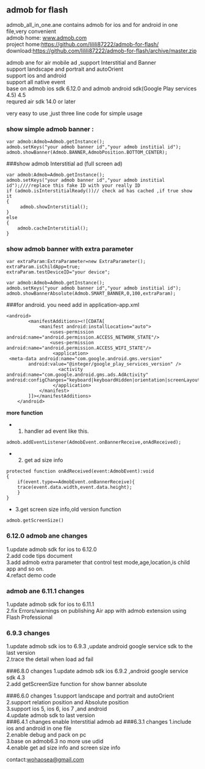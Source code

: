 admob for flash 
------

admob_all_in_one.ane      contains admob for ios and for android in one file,very convenient <br/>
admob home: www.admob.com<br/>
project home:https://github.com/lilili87222/admob-for-flash/ <br />
download:https://github.com/lilili87222/admob-for-flash/archive/master.zip

admob ane for air mobile ad ,support Interstitial and Banner<br/>
support  landscape and portrait  and autoOrient<br/>
support ios and android<br/>
support all native event<br/>
base on admob ios sdk 6.12.0 and admob android sdk(Google Play services 4.5) 4.5<br/>
requred  air sdk 14.0 or later <br/>

very easy to use ,just three line code for simple usage<br/>
### show simple admob banner :
```
var admob:Admob=Admob.getInstance();
admob.setKeys("your admob banner id","your admob institial id");
admob.showBanner(Admob.BANNER,AdmobPosition.BOTTOM_CENTER);
```

###show admob  Interstitial ad (full screen ad)
```
var admob:Admob=Admob.getInstance();
admob.setKeys("your admob banner id","your admob institial id");////replace this fake ID with your really ID
if (admob.isInterstitialReady())// check ad has cached ,if true show it
{
     admob.showInterstitial();
}
else
{
    admob.cacheInterstitial();
}
```
### show admob banner with extra parameter 
```
var extraParam:ExtraParameter=new ExtraParameter();
extraParam.isChildApp=true;
extraParam.testDeviceID="your device";

var admob:Admob=Admob.getInstance();
admob.setKeys("your admob banner id","your admob institial id");
admob.showBannerAbsolute(Admob.SMART_BANNER,0,100,extraParam);
```
###for android.  you need add in application-app.xml
```
<android>
        <manifestAdditions><![CDATA[
			<manifest android:installLocation="auto">
			    <uses-permission android:name="android.permission.ACCESS_NETWORK_STATE"/>
			    <uses-permission android:name="android.permission.ACCESS_WIFI_STATE"/>
			     <application>
 <meta-data android:name="com.google.android.gms.version"
        android:value="@integer/google_play_services_version" />
			  	   <activity android:name="com.google.android.gms.ads.AdActivity" android:configChanges="keyboard|keyboardHidden|orientation|screenLayout|uiMode|screenSize|smallestScreenSize"/>
			     </application>
			</manifest>
		]]></manifestAdditions>
    </android>
```

**more function**
- 1. handler  ad event  like this.
```
admob.addEventListener(AdmobEvent.onBannerReceive,onAdReceived);
```
- 2. get ad size info
```
protected function onAdReceived(event:AdmobEvent):void
{
    if(event.type==AdmobEvent.onBannerReceive){
	trace(event.data.width,event.data.height);
    }
}
```
- 3.get screen size info,old version function
```
admob.getScreenSize()

```

### 6.12.0 admob ane changes
1.update admob sdk for ios to 6.12.0 <br/>
2.add code tips document<br/>
3.add admob extra parameter that control test mode,age,location,is child app and so on. <br/>
4.refact demo code<br/>

### admob ane 6.11.1 changes
1.update admob sdk for ios to 6.11.1<br/>
2.fix Errors/warnings on publishing Air app with admob extension using Flash Professional

### 6.9.3 changes
1.update admob sdk ios to 6.9.3 ,update android google service sdk to the last version<br/>
2.trace the detail when load ad fail<br/>

###6.8.0 changes
1.update admob sdk ios 6.9.2 ,android google service sdk 4.3<br/>
2.add getScreenSize function for show banner absolute<br/>

###6.6.0 changes
1.support  landscape and portrait  and autoOrient<br/>
2.support relation position and Absolute position<br/>
3.support ios 5, ios 6, ios 7 ,and android<br/>
4.update admob sdk to last version<br/>
###6.4.1 changes
enable Interstitial admob ad 
###6.3.1 changes
1.include ios and android in one file<br/>
2.enable debug and pack on pc<br/>
3.base on admob6.3 no more use udid<br/>
4.enable get ad size info and screen size info<br/>

contact:wohaosea@gmail.com
